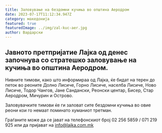 ```yaml
---
title: Заловување на бездомни кучиња во општина Аеродром
date: 2023-07-17T11:12:34.947Z
category: македонија
featured: true
featuredImage: ../img/zal-kuc-aer.jpg
author: Вардарски
---
```

<!--StartFragment-->

## Јавното претпријатие Лајка од денес започнува со стратешко заловување на кучиња во општина Аеродром.



<!--EndFragment--><!--StartFragment-->

Нивните тимови, како што информираа од Лајка, ќе бидат на терен до петок во реоните Долно Лисиче, Горно Лисиче, населба Лисиче, Ново Лисиче, Тодор Чангов, Јане Сандански, Реонски центар, Бисер, Стар Аеродром, Мичурин и Острово.

Заловувачките тимови ќе ги заловат сите бездомни кучиња во овие реони кои го немаат поминато хуманиот третман.

Граѓаните може да се јават на телефонскиот број 02 256 5859 / 071 219 925 или да пријават на info@lajka.com.mk

<!--EndFragment-->